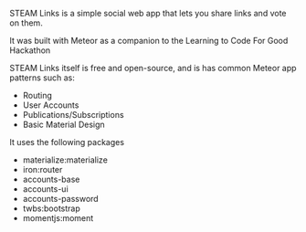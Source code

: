 
STEAM Links is a simple social web app that lets you share links and vote on them.

It was built with Meteor as a companion to the Learning to Code For Good Hackathon

STEAM Links itself is free and open-source, and is has common Meteor app patterns such as:

* Routing
* User Accounts
* Publications/Subscriptions
* Basic Material Design

It uses the following packages
* materialize:materialize
* iron:router
* accounts-base
* accounts-ui
* accounts-password
* twbs:bootstrap
* momentjs:moment
